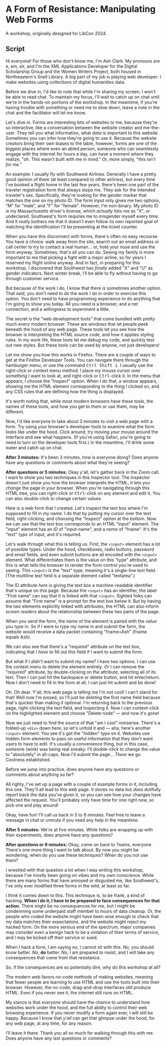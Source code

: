 # A Form of Resistance: Manipulating Web Forms

A workshop, originally designed for LibCon 2024.

## Script

Hi everyone! For those who don't know me, I'm Ash Clark. My pronouns are e, em, eir, and I'm the XML Applications Developer for the Digital Scholarship Group and the Women Writers Project, both housed in Northeastern's Snell Library. A big part of my job is playing web developer: I make websites using collections of digital humanities data.

Before we dive in, I'd like to note that while I'm sharing my screen, I won't be able to read chat. To maintain my focus, I'll wait to catch up on chat until we're in the hands-on portions of the workshop. In the meantime, if you're having trouble with something or need me to slow down, leave a note in the chat and the facilitator will let me know.

Let's dive in. Forms are interesting bits of websites to me, because they're so interactive, like a conversation between the website creator and me-the-user. They tell you what information, what *data* is important to this website. Sometimes you can infer how they're going to use it. Because the website creators bring their own biases to the table, however, forms are one of the biggest places where even an abled person, someone who can seamlessly engage with the internet for hours a day, can have a moment where they realize, "oh. This wasn't built with me in mind." Or, more simply, "this isn't *for me*."

An example: I usually fly with Southwest Airlines. Generally I have a pretty good opinion of them (at least compared to other airlines), but every time I've booked a flight home in the last few years, there's been one part of the traveler registration form that always stops me. They ask for the intended traveler's sex. Specifically, they're looking for the gender marker that matches the one on my photo ID. The form input only gives me two options, "M" for "male", and "F" for "female". However, I'm non-binary. My photo ID is my Massachusetts driver's license, which *actually* lists me as "X", or undeclared. Southwest's form requires me to misgender myself every time. And it *really* bothers me that it doesn't even follow its own reported goal of matching the identification I'll be presenting at the ticket counter.

When you have this disconnect with forms, there's often no easy recourse. You have a choice: walk away from the site, search out an email address or call center to try to contact a real human... or, hold your nose and use the form anyway. Sometimes, that's all you can do. Seeing my family is more important to me that picking a fight with a major airline, so for years I reserved my flight online anyway. And in fact, in preparing for this workshop, I discovered that Southwest has *finally* added "X" and "U" as gender indicators. Next winter break, I’ll be able to fly without having to go through customer service.

But because of the work I do, I know that there *is* sometimes another option. That said, you don't need to do the work I do in order to exercise this option. You don't need to have programming experience to do anything that I'm going to show you today. All you need is a browser, and a net connection, and a willingness to experiment a little.

The secret is the "web development tools" that come bundled with pretty much every modern browser. These are windows that let people peek beneath the hood of any web page. These tools let you see how the browser is interpreting the HTML source code, and how it applies styling rules. In my work life, these tools let me debug my code, and quickly test out new styles. But these tools can be used by anyone, not just developers!

Let me show you how this works in Firefox. There are a couple of ways to get at the Firefox Developer Tools. You can navigate there through the hamburger menu, or use the command <kbd>Ctrl Shift i</kbd>. I usually use the right-click or context menu method. I place my mouse cursor over something I want to look at, and right-click or <kbd>Ctrl</kbd>-click it. In the menu that appears, I choose the "Inspect" option. When I do that, a window appears, showing me the HTML element corresponding to the thing I clicked on, and any CSS rules that are defining how the thing is displayed.

It's worth noting that, while most modern browsers have these tools, the names of these tools, and how you get to them or use them, may be different.

Now, I'd like everyone to take about 3 minutes to visit a web page with a form. Try using your browser's developer tools to examine what the form looks like under the hood. Click around, try moving your mouse around the interface and see what happens. (If you're using Safari, you're going to need to turn on the developer tools first.) In the meantime, I'll drink some water and catch up on chat.

**After 3 minutes:** It's been 3 minutes, how is everyone doing? Does anyone have any questions or comments about what they're seeing?

**After questions or 5 minutes:** Okay y'all, let's gather back in the Zoom call. I want to show you two techniques in this Inspector tool. The Inspector doesn't just *show* you how the browser interprets the HTML, it lets you *change* the page in your browser. When you're navigating through this HTML tree, you can right-click or <kbd>Ctrl</kbd>-click on any element and edit it. You can also double-click to change certain values.

Here is a web form that I created. Let's Inspect the text box where I'm supposed to fill in my name. I do that by putting my cursor over the text field, right-clicking, and choosing the "Inspect" option at the bottom. Now we can see that the text box corresponds to an HTML "input" element. The "input" element has an *ID* of "input-name", and a *name* of "fname". It's the "text" *type* of input, and it's required.

Let's walk through what this is telling us. First, the `<input>` element has a lot of possible types. Under the hood, checkboxes, radio buttons, password and email fields, and even submit buttons are all encoded with the `<input>` element. What differentiates them is the value on this "type" attribute, and this is what tells the browser to render the form control you're used to seeing. This `<input>` is the "text" type, meaning it's a single-line text field. (The multiline text field is a separate element called "textarea".)

The ID attribute *here* is giving the text box a machine-readable identifier that's unique on this page. Because the `<input>` has an identifier, the label "First name" can say that it is linked with that `<input>`. Sighted folks can assume that "First name" is a prompt for the text box below it. But by having the two elements explicitly linked with attributes, the HTML can also inform *screen readers* about the relationship between these two parts of the page.

When you send the form, the *name* of the element is paired with the *value* you type in. So if I were to type my name in and submit the form, the website would receive a data packet containing "fname=Ash" (fname equals Ash).

We can also see that there's a "required" attribute on the text box, indicating that I *have to* fill out this field if I want to submit the form.

But what if I *didn't* want to submit my name? I have two options. I can use the context menu to delete the element entirely. *Or* I can remove the "required" attribute, by double-clicking on the attribute, selecting all of its text. Then I can just hit the backspace or delete button, and hit enter/return. Now I don't need to fill in the form at all, I can just hit submit and be done!

Oh. Oh dear. Y'all, this web page is telling me I'm not cool! I can't stand for that! Well *now* I'm pissed, so I'll just be *deleting* the first name field because that's quicker than making it optional. I'm returning back to the previous page, right-clicking the text field, and Inspecting it. Now I can context-click on the highlighted element and choose "Delete node" — and now it's gone!

Now we just need to find the source of that "am I cool" nonsense. There's a folded-up `<div>` down here, so let's unfold it and — aha, here's another `<input>` element. You see it's got the "hidden" type on it. Websites use hidden form elements to pass on useful information that they don't want users to have to edit. It's usually a convenience thing, but in this case, *some*one (wink) was being real sneaky. I'll double-click to change the value to "absolutely" in all-caps. Now I'll submit the page... *There* we go. Coolness established.

Before we jump into practice, does anyone have any questions or comments about anything so far?

All righty, I've set up a page with a couple of example forms in it, including this one. They'll all lead to this web page. It stores no data but *does* dutifully report back the data you've given it, so you can see how your changes have affected the request. You'll probably only have time for one right now, so pick one and play around!

Okay, have fun! I'll call us back in 5 to 8 minutes. Feel free to leave a message in chat or unmute if you need any help in the meantime.

**After 5 minutes:** We're at five minutes. While folks are wrapping up with their experiments, does anyone have any questions?

**After questions or 8 minutes:** Okay, come on back to Teams, everyone. There's one more thing I want to talk about. By now you might be wondering, when do you use these techniques? When do you *not* use them?

I wrestled with that question a lot when I was writing this workshop, because I've mostly been going on vibes and my own conscience. While there are many forms that have annoyed or disgusted me, like Southwest's, I've only ever modified three forms in the wild, at least so far.

I think it comes down to this. This technique is, to be frank, a kind of hacking. **When I do it, I have to be prepared to face consequences for that action.** There might be no consequences for *me*, but I might be condemning some underpaid staff member to hours of data cleanup. Or, the people who coded the website might have been wise enough to check that my data matches their expectations, and the website might reject my hacked form. On the more serious end of the spectrum, major companies may consider even a benign hack to be a violation of their terms of service, and I may be kicked off their service or sued.

When I hack a form, I am saying *no*, I cannot sit with this. *No,* you should know better. *No,* **do** better. *No,* I am prepared to resist, and I will take any consequences that come from that resistance.

So, if the consequences are so potentially dire, why do this workshop at all?

The modern web favors no-code methods of making websites, meaning that fewer people are learning to use HTML and use the tools built into their browser. However, the no-code, drag-and-drop interfaces still produce HTML. Even if you never see it, the internet still runs on HTML.

My stance is that *everyone* should have the chance to understand how websites work under the hood, and the full ability to control their web browsing experience. If you never modify a form again ever, I will still be happy. Because I know that *y'all* can get that glimpse under the hood, for any web page, at any time, for any reason.

I'll leave it there. Thank you all so much for walking through this with me. Does anyone have any last questions or comments?
